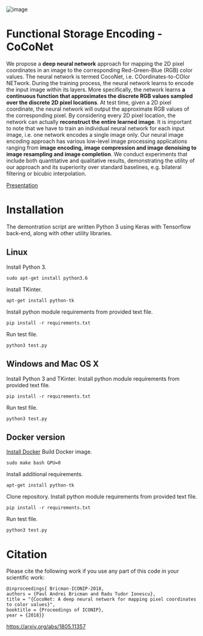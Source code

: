 ![image](https://github.com/paubric/python-fuse-coconet/blob/master/images/fig1.png)

# Functional Storage Encoding - CoCoNet

We propose a __deep neural network__ approach for mapping the 2D pixel coordinates in an image to the corresponding Red-Green-Blue (RGB) color values. The neural network is termed CocoNet, i.e. COordinates-to-COlor NETwork. During the training process, the neural network learns to encode the input image within its layers. More specifically, the network learns __a continuous function that approximates the discrete RGB values sampled over the discrete 2D pixel locations__. At test time, given a 2D pixel coordinate, the neural network will output the approximate RGB values of the corresponding pixel. By considering every 2D pixel location, the network can actually __reconstruct the entire learned image__. It is important to note that we have to train an individual neural network for each input image, i.e. one network encodes a single image only. Our neural image encoding approach has various low-level image processing applications ranging from __image encoding, image compression and image denoising to image resampling and image completion__. We conduct experiments that include both quantitative and qualitative results, demonstrating the utility of our approach and its superiority over standard baselines, e.g. bilateral filtering or bicubic interpolation.

[Presentation](https://docs.google.com/presentation/d/1Le9Qo_bpHdKLYXZhZpf9lXUlnp9uigknEMXxGal4xvE/edit?usp=sharing)

# Installation

The demontration script are written Python 3 using Keras with Tensorflow back-end, along with other utility libraries. 

## Linux
Install Python 3.
```
sudo apt-get install python3.6
```
Install TKinter.
```
apt-get install python-tk
```
Install python module requirements from provided text file.
```
pip install -r requirements.txt
```
Run test file.
```
python3 test.py
```

## Windows and Mac OS X
Install Python 3 and TKinter.
Install python module requirements from provided text file.
```
pip install -r requirements.txt
```
Run test file.
```
python3 test.py
```
## Docker version
[Install Docker](https://docs.docker.com/install/#releases)
Build Docker image.
```
sudo make bash GPU=0
```
Install additional requirements.
```
apt-get install python-tk
```
Clone repository.
Install python module requirements from provided text file.
```
pip install -r requirements.txt
```
Run test file.
```
python3 test.py
```
# Citation
Please cite the following work if you use any part of this code in your scientific work:
```
@inproceedings{ Bricman-ICONIP-2018,
authors = {Paul Andrei Bricman and Radu Tudor Ionescu},
title = "{CocoNet: A deep neural network for mapping pixel coordinates to color values}",
booktitle = {Proceedings of ICONIP},
year = {2018}}
```
https://arxiv.org/abs/1805.11357

